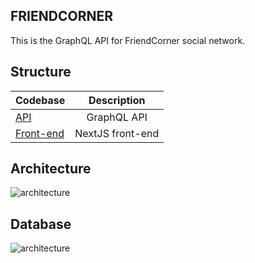 ## FRIENDCORNER

This is the GraphQL API for FriendCorner social network.

## Structure

| Codebase                                                                      |      Description          |
| :--------------------                                                         | :-----------------------: |
| [API](https://github.com/TaylonSopeletto/social-network-api)                  |      GraphQL API          |
| [Front-end](https://github.com/TaylonSopeletto/social-network-frontend)       |     NextJS front-end      |


## Architecture

![architecture](https://github.com/TaylonSopeletto/social-network-api/blob/main/images/architecture.png)

## Database

![architecture](https://github.com/TaylonSopeletto/social-network-api/blob/main/images/database.png)
